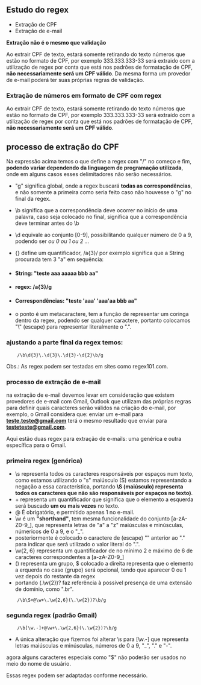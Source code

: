## Estudo do regex
- Extração de CPF
- Extração de e-mail 

**Extração não é o mesmo que validação**

Ao extrair CPF de texto, estará somente retirando do texto números que estão no formato de CPF, por exemplo
333.333.333-33 será extraido com a utilização de regex por conta que está nos padrões de formatação de CPF, 
**não necessariamente será um CPF válido**. Da mesma forma um provedor de e-mail poderá ter suas próprias regras de validação.

### Extração de números em formato de CPF com regex

Ao extrair CPF de texto, estará somente retirando do texto números que estão no formato de CPF, por exemplo 333.333.333-33 será extraído com a utilização de regex por conta que está nos padrões de formatação de CPF, **não necessariamente será um CPF válido**.

## processo de extração do CPF

Na expressão acima temos o que define a regex com "/" no começo e fim,
**podendo variar dependendo da linguagem de programação utilizada**, onde em alguns casos esses delimitadores não serão necessários.
* "g" significa global, onde a regex buscará **todas as correspondências**, e não somente a primeira como seria feito caso não houvesse o "g" no final da regex.

* \b significa que a correspondência deve ocorrer no início de uma palavra, caso seja colocado no final, significa que a correspondência deve terminar antes do \b
* \d equivale ao conjunto [0-9], possibilitando qualquer número de 0 a 9, podendo ser *ou 0 ou 1 ou 2 ...*
* {} define um quantificador, /a{3}/ por exemplo significa que a String procurada tem 3 "a" em sequência: 
* #### String: "teste aaa aaaaa bbb aa"
* #### regex: /a{3}/g
* #### Correspondências: "teste 'aaa' 'aaa'aa bbb aa" 
* o ponto é um metacaractere, tem a função de representar um coringa dentro da regex, 
podendo ser qualquer caractere, portanto colocamos "\\" (escape) para representar literalmente o ".".

### ajustando a parte final da regex temos:
~~~
    /\b\d{3}\.\d{3}\.\d{3}-\d{2}\b/g
~~~
Obs.: As regex podem ser testadas em sites como regex101.com.

### processo de extração de e-mail

na extração de e-mail devemos levar em consideração que existem provedores de e-mail com Gmail, Outlook que utilizam
das próprias regras para definir quais caracteres serão válidos na criação do e-mail, por exemplo, o Gmail considera que:
enviar um e-mail para **teste.teste@gmail.com** terá o mesmo resultado que enviar para **testeteste@gmail.com**.

Aqui estão duas regex para extração de e-mails: uma genérica e outra específica para o Gmail.

### primeira regex (genérica)
* \s representa todos os caracteres responsáveis por espaços num texto, como estamos utilizando o "s" maiúsculo (S) estamos representando a negação a essa característica, portando **\S (maiúsculo) representa todos os caracteres que não são responsáveis por espaços no texto)**.
* \+ representa um quantificador que significa que o elemento a esquerda será buscado **um ou mais vezes** no texto.
* @ É obrigatório, e permitido apenas 1 no e-mail.
* \w é um **"shorthand"**, tem mesma funcionalidade do conjunto [a-zA-Z0-9\_], que representa letras de "a" a "z" maiúsculas e minúsculas, númericos de 0 a 9, e o "_".
* posteriormente é colocado o caractere de (escape) "\" anterior ao "." para indicar que será utilizado o valor literal do ".".
*  \w{2, 6} representa um quantificador de no mínimo 2 e máximo de 6 de caracteres correspondentes a [a-zA-Z0-9\_] 
*  () representa um grupo, $ colocado a direita representa que o elemento a erquerda no caso (grupo) será opcional, tendo que aparecer 0 ou 1 vez depois do restante da regex
*  portando (\.\w{2})? faz referência à possível presença de uma extensão de domínio, como ".br".
~~~
    /\b\S+@\w+\.\w{2,6}(\.\w{2})?\b/g
~~~
### segunda regex (padrão Gmail)
~~~
    /\b[\w.-]+@\w+\.\w{2,6}(\.\w{2})?\b/g
~~~
* A única alteração que fizemos foi alterar \s para [\w.-] que representa letras maiúsculas e minúsculas, números de 0 a 9, "_", "." e "-".

agora alguns caracteres especiais como "$" não poderão ser usados no meio do nome de usuário. 

Essas regex podem ser adaptadas conforme necessário.



